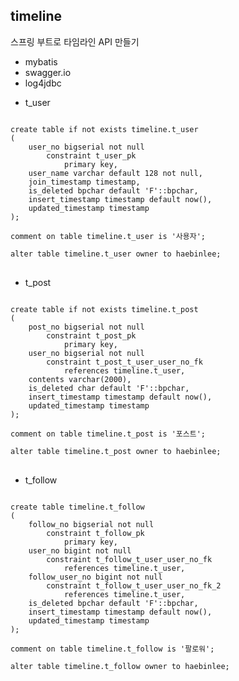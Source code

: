 ## timeline
스프링 부트로 타임라인 API 만들기
- mybatis
- swagger.io
- log4jdbc

* t_user
<pre>
<code>
create table if not exists timeline.t_user
(
	user_no bigserial not null
		constraint t_user_pk
			primary key,
	user_name varchar default 128 not null,
	join_timestamp timestamp,
	is_deleted bpchar default 'F'::bpchar,
	insert_timestamp timestamp default now(),
	updated_timestamp timestamp
);

comment on table timeline.t_user is '사용자';

alter table timeline.t_user owner to haebinlee;
</code>
</pre>

* t_post 
<pre>
<code>
create table if not exists timeline.t_post
(
	post_no bigserial not null
		constraint t_post_pk
			primary key,
	user_no bigserial not null
		constraint t_post_t_user_user_no_fk
			references timeline.t_user,
	contents varchar(2000),
	is_deleted char default 'F'::bpchar,
	insert_timestamp timestamp default now(),
	updated_timestamp timestamp
);

comment on table timeline.t_post is '포스트';

alter table timeline.t_post owner to haebinlee;
</code>
</pre>

* t_follow
<pre>
<code>
create table timeline.t_follow
(
	follow_no bigserial not null
		constraint t_follow_pk
			primary key,
	user_no bigint not null
		constraint t_follow_t_user_user_no_fk
			references timeline.t_user,
	follow_user_no bigint not null
		constraint t_follow_t_user_user_no_fk_2
			references timeline.t_user,
	is_deleted bpchar default 'F'::bpchar,
	insert_timestamp timestamp default now(),
	updated_timestamp timestamp
);

comment on table timeline.t_follow is '팔로워';

alter table timeline.t_follow owner to haebinlee;
</code>
</pre>

